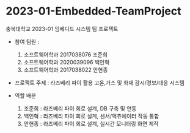 # 2023-01-Embedded-TeamProject

충북대학교 2023-01 임베디드 시스템 팀 프로젝트

- 참여 팀원 :

  1. 소프트웨어학과 2017038076 조준희
  2. 소프트웨어학과 2020039096 백인혁
  3. 소프트웨어학과 2017038022 안현종

- 프로젝트 주제 :
  라즈베리 파이 활용 고온,가스 및 화재 감시/경보/대응 시스템

- 역할 배분
  1. 조준희 : 라즈베리 파이 회로 설계, DB 구축 및 연동
  2. 백인혁 : 라즈베리 파이 회로 설계, 센서/액츄에이터 작동 통합
  3. 안현종 : 라즈베리 파이 회로 설계, 실시간 모니터링 화면 제작
